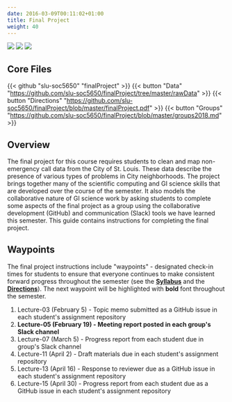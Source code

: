 ```yaml
---
date: 2016-03-09T00:11:02+01:00
title: Final Project
weight: 40
---
```

![](https://img.shields.io/badge/semester-spring%202018-orange.svg) ![](https://img.shields.io/badge/release-draft-red.svg) ![](https://img.shields.io/badge/last%20update-2017--02--15-brightgreen.svg)

## Core Files

{{< github "slu-soc5650" "finalProject" >}}
{{< button "Data" "https://github.com/slu-soc5650/finalProject/tree/master/rawData" >}}
{{< button "Directions" "https://github.com/slu-soc5650/finalProject/blob/master/finalProject.pdf" >}}
{{< button "Groups" "https://github.com/slu-soc5650/finalProject/blob/master/groups2018.md" >}}

## Overview

The final project for this course requires students to clean and map non-emergency call data from the City of St. Louis. These data describe the presence of various types of problems in City neighborhoods. The project brings together many of the scientific computing and GI science skills that are developed over the course of the semester. It also models the collaborative nature of GI science work by asking students to complete some aspects of the final project as a group using the collaborative development (GitHub) and communication (Slack) tools we have learned this semester. This guide contains instructions for completing the final project.

## Waypoints

The final project instructions include "waypoints" - designated check-in times for students to ensure that everyone continues to make consistent forward progress throughout the semester (see the [**Syllabus**](https://github.com/slu-soc5650/Core-Documents/blob/master/syllabus.pdf) and the [**Directions**](https://github.com/slu-soc5650/finalProject/blob/master/finalProject.pdf)). The next waypoint will be highlighted with **bold** font throughout the semester.

1. Lecture-03 (February 5) - Topic memo submitted as a GitHub issue in each student's assignment repository
2. **Lecture-05 (February 19) - Meeting report posted in each group's Slack channel**
3. Lecture-07 (March 5) - Progress report from each student due in group's Slack channel
4. Lecture-11 (April 2) - Draft materials due in each student's assignment repository
5. Lecture-13 (April 16) - Response to reviewer due as a GitHub issue in each student's assignment repository
6. Lecture-15 (April 30) - Progress report from each student due as a GitHub issue in each student's assignment repository